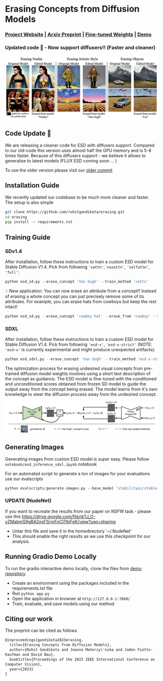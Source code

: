 # Erasing Concepts from Diffusion Models
###  [Project Website](https://erasing.baulab.info) | [Arxiv Preprint](https://arxiv.org/pdf/2303.07345.pdf) | [Fine-tuned Weights](https://erasing.baulab.info/weights/esd_models/) | [Demo](https://huggingface.co/spaces/baulab/Erasing-Concepts-In-Diffusion) <br>

### Updated code 🚀 - Now support diffusers!! (Faster and cleaner)

<div align='center'>
<img src = 'images/applications.png'>
</div>

## Code Update 🚀
We are releasing a cleaner code for ESD with diffusers support. Compared to our old-code this version uses almost half the GPU memory and is 5-8 times faster. Because of this diffusers support - we believe it allows to generalise to latest models (FLUX ESD coming soon ... ) <br>

To use the older version please visit our [older commit](https://github.com/rohitgandikota/erasing/tree/a2189e9ae677aca22a00c361bde25d3d320d8a61)

## Installation Guide
We recently updated our codebase to be much more cleaner and faster. The setup is also simple
```bash
git clone https://github.com/rohitgandikota/erasing.git
cd erasing
pip install -r requirements.txt
```

## Training Guide

### SDv1.4
After installation, follow these instructions to train a custom ESD model for Stable Diffusion V1.4. Pick from following `'xattn'`,`'noxattn'`, `'selfattn'`, `'full'`:
```python
python esd_sd.py --erase_concept 'Van Gogh' --train_method 'xattn'
```

💡 New application: You can now erase an attribute from a concept!! Instead of erasing a whole concept you can just precisely remove some of its attributes. For example, you can erase hats from cowboys but keep the rest intact!
```python
python esd_sd.py --erase_concept 'cowboy hat' --erase_from 'cowboy' --train_method 'xattn'
```

### SDXL
After installation, follow these instructions to train a custom ESD model for Stable Diffusion V1.4. Pick from following `'esd-x'`, `'esd-x-strict'` (NOTE: `'esd-u'` is currently experimental and might produce unexpected artifacts):
```python
python esd_sdxl.py --erase_concept 'Van Gogh' --train_method 'esd-x-strict'
```
The optimization process for erasing undesired visual concepts from pre-trained diffusion model weights involves using a short text description of the concept as guidance. The ESD model is fine-tuned with the conditioned and unconditioned scores obtained from frozen SD model to guide the output away from the concept being erased. The model learns from it's own knowledge to steer the diffusion process away from the undesired concept.
<div align='center'>
<img src = 'images/ESD.png'>
</div>

## Generating Images

Generating images from custom ESD model is super easy. Please follow `notebook/esd_inference_sdxl.ipynb` notebook

For an automated script to generate a ton of images for your evaluations use our evalscripts
```python
python evalscripts/generate-images.py --base_model 'stabilityai/stable-diffusion-xl-base-1.0' --esd_path 'esd-models/sdxl/esd-kelly-from-kelly.safetensors' --num_images 1 --prompts_path 'data/kelly_prompts.csv' --num_inference_steps 20 --guidance_scale 7
```

### UPDATE (NudeNet)
If you want to recreate the results from our paper on NSFW task - please use this https://drive.google.com/file/d/1J_O-yZMabmS9gBA2qsFSrmFoCl7tbFgK/view?usp=sharing

* Untar this file and save it in the homedirectory '~/.NudeNet'
* This should enable the right results as we use this checkpoint for our analysis.

## Running Gradio Demo Locally

To run the gradio interactive demo locally, clone the files from [demo repository](https://huggingface.co/spaces/baulab/Erasing-Concepts-In-Diffusion/tree/main) <br>

* Create an environment using the packages included in the requirements.txt file
* Run `python app.py`
* Open the application in browser at `http://127.0.0.1:7860/`
* Train, evaluate, and save models using our method
  
## Citing our work
The preprint can be cited as follows
```
@inproceedings{gandikota2023erasing,
  title={Erasing Concepts from Diffusion Models},
  author={Rohit Gandikota and Joanna Materzy\'nska and Jaden Fiotto-Kaufman and David Bau},
  booktitle={Proceedings of the 2023 IEEE International Conference on Computer Vision},
  year={2023}
}
```
